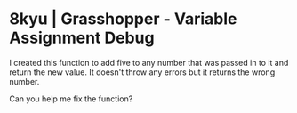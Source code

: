 # 8kyu | Grasshopper - Variable Assignment Debug


I created this function to add five to any number that was passed in to it and return the new value. It doesn't throw any errors but it returns the wrong number.

Can you help me fix the function?
